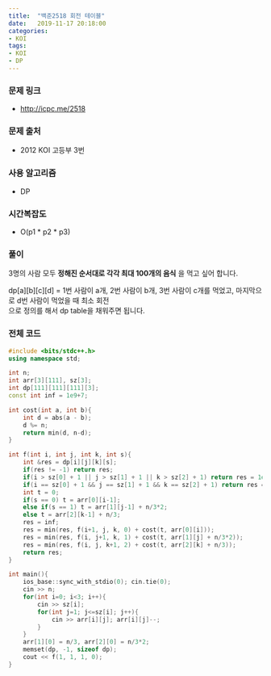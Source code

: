 ```yaml
---
title:  "백준2518 회전 테이블"
date:   2019-11-17 20:18:00
categories:
- KOI
tags:
- KOI
- DP
---
```


### 문제 링크
* http://icpc.me/2518

### 문제 출처
* 2012 KOI 고등부 3번

### 사용 알고리즘
* DP

### 시간복잡도
* O(p1 * p2 * p3)

### 풀이
3명의 사람 모두 **정해진 순서대로 각각 최대 100개의 음식** 을 먹고 싶어 합니다.

dp[a][b][c][d] = 1번 사람이 a개, 2번 사람이 b개, 3번 사람이 c개를 먹었고, 마지막으로 d번 사람이 먹었을 때 최소 회전<br>
으로 정의를 해서 dp table을 채워주면 됩니다.

### 전체 코드
```cpp
#include <bits/stdc++.h>
using namespace std;

int n;
int arr[3][111], sz[3];
int dp[111][111][111][3];
const int inf = 1e9+7;

int cost(int a, int b){
    int d = abs(a - b);
    d %= n;
    return min(d, n-d);
}

int f(int i, int j, int k, int s){
    int &res = dp[i][j][k][s];
    if(res != -1) return res;
    if(i > sz[0] + 1 || j > sz[1] + 1 || k > sz[2] + 1) return res = 1e9;
    if(i == sz[0] + 1 && j == sz[1] + 1 && k == sz[2] + 1) return res = 0;
    int t = 0;
    if(s == 0) t = arr[0][i-1];
    else if(s == 1) t = arr[1][j-1] + n/3*2;
    else t = arr[2][k-1] + n/3;
    res = inf;
    res = min(res, f(i+1, j, k, 0) + cost(t, arr[0][i]));
    res = min(res, f(i, j+1, k, 1) + cost(t, arr[1][j] + n/3*2));
    res = min(res, f(i, j, k+1, 2) + cost(t, arr[2][k] + n/3));
    return res;
}

int main(){
    ios_base::sync_with_stdio(0); cin.tie(0);
    cin >> n;
    for(int i=0; i<3; i++){
        cin >> sz[i];
        for(int j=1; j<=sz[i]; j++){
            cin >> arr[i][j]; arr[i][j]--;
        }
    }
    arr[1][0] = n/3, arr[2][0] = n/3*2;
    memset(dp, -1, sizeof dp);
    cout << f(1, 1, 1, 0);
}
```
